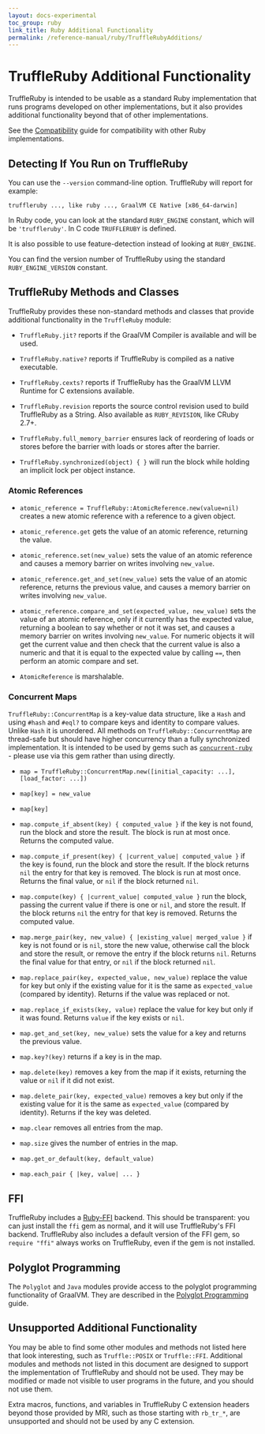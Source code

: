 ```yaml
---
layout: docs-experimental
toc_group: ruby
link_title: Ruby Additional Functionality
permalink: /reference-manual/ruby/TruffleRubyAdditions/
---
```

# TruffleRuby Additional Functionality

TruffleRuby is intended to be usable as a standard Ruby implementation that runs programs developed on other implementations, but it also provides additional functionality beyond that of other implementations.

See the [Compatibility](compatibility.md) guide for compatibility with other Ruby implementations.

## Detecting If You Run on TruffleRuby

You can use the `--version` command-line option. TruffleRuby will report for example:
```shell
truffleruby ..., like ruby ..., GraalVM CE Native [x86_64-darwin]
```

In Ruby code, you can look at the standard `RUBY_ENGINE` constant, which will be `'truffleruby'`.
In C code `TRUFFLERUBY` is defined.

It is also possible to use feature-detection instead of looking at `RUBY_ENGINE`.

You can find the version number of TruffleRuby using the standard `RUBY_ENGINE_VERSION` constant.

## TruffleRuby Methods and Classes

TruffleRuby provides these non-standard methods and classes that provide additional functionality in the `TruffleRuby` module:

* `TruffleRuby.jit?` reports if the GraalVM Compiler is available and will be used.

* `TruffleRuby.native?` reports if TruffleRuby is compiled as a native executable.

* `TruffleRuby.cexts?` reports if TruffleRuby has the GraalVM LLVM Runtime for C extensions available.

* `TruffleRuby.revision` reports the source control revision used to build TruffleRuby as a String. Also available as `RUBY_REVISION`, like CRuby 2.7+.

* `TruffleRuby.full_memory_barrier` ensures lack of reordering of loads or stores before the barrier with loads or stores after the barrier.

* `TruffleRuby.synchronized(object) { }` will run the block while holding an implicit lock per object instance.

### Atomic References

* `atomic_reference = TruffleRuby::AtomicReference.new(value=nil)` creates a new atomic reference with a reference to a given object.

* `atomic_reference.get` gets the value of an atomic reference, returning the value.

* `atomic_reference.set(new_value)` sets the value of an atomic reference and causes a memory barrier on writes involving `new_value`.

* `atomic_reference.get_and_set(new_value)` sets the value of an atomic reference, returns the previous value, and causes a memory barrier on writes involving `new_value`.

* `atomic_reference.compare_and_set(expected_value, new_value)` sets the value of an atomic reference, only if it currently has the expected value, returning a boolean to say whether or not it was set, and causes a memory barrier on writes involving `new_value`. For numeric objects it will get the current value and then check that the current value is also a numeric and that it is equal to the expected value by calling `==`, then perform an atomic compare and set.

* `AtomicReference` is marshalable.

### Concurrent Maps

`TruffleRuby::ConcurrentMap` is a key-value data structure, like a `Hash` and using `#hash` and `#eql?` to compare keys and identity to compare values. Unlike `Hash` it is unordered. All methods on `TruffleRuby::ConcurrentMap` are thread-safe but should have higher concurrency than a fully synchronized implementation. It is intended to be used by gems such as [`concurrent-ruby`](https://github.com/ruby-concurrency/concurrent-ruby) - please use via this gem rather than using directly.

* `map = TruffleRuby::ConcurrentMap.new([initial_capacity: ...], [load_factor: ...])`

* `map[key] = new_value`

* `map[key]`

* `map.compute_if_absent(key) { computed_value }` if the key is not found, run the block and store the result. The block is run at most once. Returns the computed value.

* `map.compute_if_present(key) { |current_value| computed_value }` if the key is found, run the block and store the result. If the block returns `nil` the entry for that key is removed. The block is run at most once. Returns the final value, or `nil` if the block returned `nil`.

* `map.compute(key) { |current_value| computed_value }` run the block, passing the current value if there is one or `nil`, and store the result. If the block returns `nil` the entry for that key is removed. Returns the computed value.

* `map.merge_pair(key, new_value) { |existing_value| merged_value }` if key is not found or is `nil`, store the new value, otherwise call the block and store the result, or remove the entry if the block returns `nil`. Returns the final value for that entry, or `nil` if the block returned `nil`.

* `map.replace_pair(key, expected_value, new_value)` replace the value for key but only if the existing value for it is the same as `expected_value` (compared by identity). Returns if the value was replaced or not.

* `map.replace_if_exists(key, value)` replace the value for key but only if it was found. Returns `value` if the key exists or `nil`.

* `map.get_and_set(key, new_value)` sets the value for a key and returns the previous value.

* `map.key?(key)` returns if a key is in the map.

* `map.delete(key)` removes a key from the map if it exists, returning the value or `nil` if it did not exist.

* `map.delete_pair(key, expected_value)` removes a key but only if the existing value for it is the same as `expected_value` (compared by identity). Returns if the key was deleted.

* `map.clear` removes all entries from the map.

* `map.size` gives the number of entries in the map.

* `map.get_or_default(key, default_value)`

* `map.each_pair { |key, value| ... }`

## FFI

TruffleRuby includes a [Ruby-FFI](https://github.com/ffi/ffi) backend. This should be transparent: you can just install the `ffi` gem as normal, and it will use TruffleRuby's FFI backend. TruffleRuby also includes a default version of the FFI gem, so `require "ffi"` always works on TruffleRuby, even if the gem is not installed.

## Polyglot Programming

The `Polyglot` and `Java` modules provide access to the polyglot programming functionality of GraalVM.
They are described in the [Polyglot Programming](polyglot.md) guide.

## Unsupported Additional Functionality

You may be able to find some other modules and methods not listed here that look interesting, such as `Truffle::POSIX` or `Truffle::FFI`.
Additional modules and methods not listed in this document are designed to support the implementation of TruffleRuby and should not be used. They may be modified or made not visible to user programs in the future, and you should not use them.

Extra macros, functions, and variables in TruffleRuby C extension headers beyond those provided by MRI, such as those starting with `rb_tr_*`, are unsupported and should not be used by any C extension.
